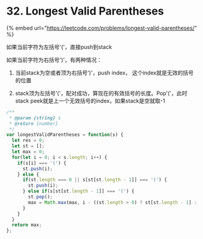 # 32. Longest Valid Parentheses

{% embed url="https://leetcode.com/problems/longest-valid-parentheses/" %}

如果当前字符为左括号'\('，直接push到stack

如果当前字符为右括号'\)'，有两种情况： 

1. 当前stack为空或者顶为右括号'\)'，push index， 这个index就是无效的括号的位置

2. stack顶为左括号'\('，配对成功，算现在的有效括号的长度。Pop'\('，此时stack peek就是上一个无效括号的index，如果stack是空就取-1

```javascript
/**
 * @param {string} s
 * @return {number}
 */
var longestValidParentheses = function(s) {
  let res = 0;
  let st = [];
  let max = 0;
  for(let i = 0; i < s.length; i++) {
    if(s[i] === '(') {
      st.push(i);
    } else {
      if(st.length === 0 || s[st[st.length - 1]] === ')') {
        st.push(i);
      } else if(s[st[st.length - 1]] === '(') {
        st.pop();
        max = Math.max(max, i - ((st.length > 0) ? st[st.length - 1] : -1));
      }
    }
  }
  return max;
};
```

